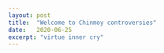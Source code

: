 ```yaml
---
layout: post
title:  "Welcome to Chinmoy controversies"
date:   2020-06-25
excerpt: "virtue inner cry"
---
```


